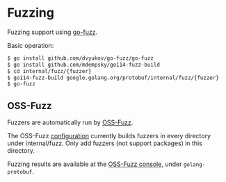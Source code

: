 # Fuzzing

Fuzzing support using [go-fuzz](https://github.com/dvyukov/go-fuzz).

Basic operation:

```sh
$ go install github.com/dvyukov/go-fuzz/go-fuzz
$ go install github.com/mdempsky/go114-fuzz-build
$ cd internal/fuzz/{fuzzer}
$ go114-fuzz-build google.golang.org/protobuf/internal/fuzz/{fuzzer}
$ go-fuzz
```

## OSS-Fuzz

Fuzzers are automatically run by
[OSS-Fuzz](https://github.com/google/oss-fuzz).

The OSS-Fuzz
[configuration](https://github.com/google/oss-fuzz/blob/master/projects/golang-protobuf/build.sh)
currently builds fuzzers in every directory under internal/fuzz.
Only add fuzzers (not support packages) in this directory.

Fuzzing results are available at the [OSS-Fuzz console](https://oss-fuzz.com/),
under `golang-protobuf`.
